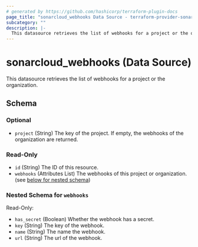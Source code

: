 ```yaml
---
# generated by https://github.com/hashicorp/terraform-plugin-docs
page_title: "sonarcloud_webhooks Data Source - terraform-provider-sonarcloud"
subcategory: ""
description: |-
  This datasource retrieves the list of webhooks for a project or the organization.
---
```


# sonarcloud_webhooks (Data Source)

This datasource retrieves the list of webhooks for a project or the organization.



<!-- schema generated by tfplugindocs -->
## Schema

### Optional

- `project` (String) The key of the project. If empty, the webhooks of the organization are returned.

### Read-Only

- `id` (String) The ID of this resource.
- `webhooks` (Attributes List) The webhooks of this project or organization. (see [below for nested schema](#nestedatt--webhooks))

<a id="nestedatt--webhooks"></a>
### Nested Schema for `webhooks`

Read-Only:

- `has_secret` (Boolean) Whether the webhook has a secret.
- `key` (String) The key of the webhook.
- `name` (String) The name the webhook.
- `url` (String) The url of the webhook.
